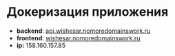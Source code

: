 # Докеризация приложения

* **backend**: [api.wishesar.nomoredomainswork.ru](https://api.wishesar.nomoredomainswork.ru)
* **frontend**: [wishesar.nomoredomainswork.ru](https://wishesar.nomoredomainswork.ru)
* **ip:** 158.160.157.85
